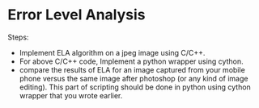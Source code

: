# Error Level Analysis

Steps:

 * Implement ELA algorithm on a jpeg image using C/C++.
 * For above C/C++ code, Implement a python wrapper using cython.
 * compare the results of ELA for an image captured from your mobile phone versus the same image after photoshop (or any kind of image editing). This part of  scripting should be done in python using cython wrapper that you wrote earlier.